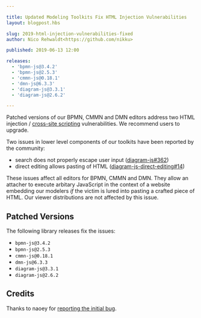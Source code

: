 ```yaml
---

title: Updated Modeling Toolkits Fix HTML Injection Vulnerabilities
layout: blogpost.hbs

slug: 2019-html-injection-vulnerabilities-fixed
author: Nico Rehwaldt<https://github.com/nikku>

published: 2019-06-13 12:00

releases:
  - 'bpmn-js@3.4.2'
  - 'bpmn-js@2.5.3'
  - 'cmmn-js@0.18.1'
  - 'dmn-js@6.3.3'
  - 'diagram-js@3.3.1'
  - 'diagram-js@2.6.2'

---
```


<p class="introduction">
  Patched versions of our BPMN, CMMN and DMN editors address two HTML injection / <a href="https://www.owasp.org/index.php/Cross-site_Scripting_(XSS)">cross-site scripting</a> vulnerabilities. We recommend users to upgrade.
</p>

<!-- continue -->

Two issues in lower level components of our toolkits have been reported by the community:

* search does not properly escape user input ([diagram-js#362](https://github.com/bpmn-io/diagram-js/pull/362))
* direct editing allows pasting of HTML ([diagram-js-direct-editing#14](https://github.com/bpmn-io/diagram-js-direct-editing/pull/14))

These issues affect all editors for BPMN, CMMN and DMN. They allow an attacher to execute arbitary JavaScript in the context of a website embedding our modelers _if_ the victim is lured into pasting a crafted piece of HTML. Our viewer distributions are not affected by this issue.


## Patched Versions

The following library releases fix the issues:

* `bpmn-js@3.4.2`
* `bpmn-js@2.5.3`
* `cmmn-js@0.18.1`
* `dmn-js@6.3.3`
* `diagram-js@3.3.1`
* `diagram-js@2.6.2`

## Credits

Thanks to naoey for [reporting the initial bug](https://github.com/bpmn-io/bpmn-js/issues/1073).
